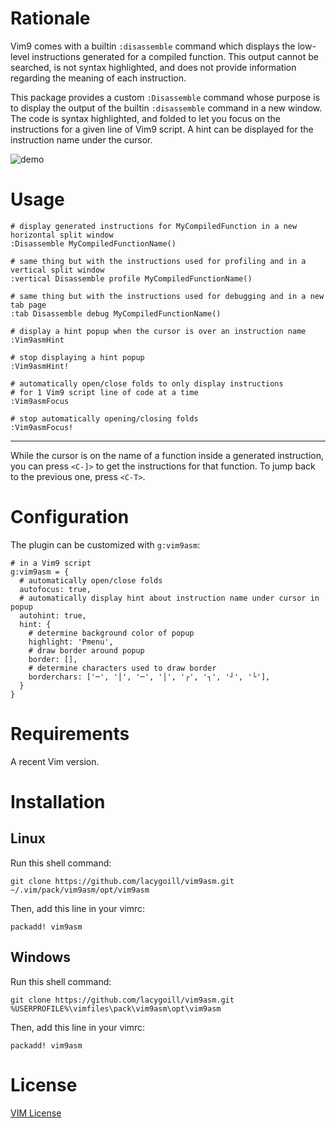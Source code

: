 # Rationale

Vim9 comes with a builtin `:disassemble` command which displays the low-level instructions generated for a compiled function.  This output cannot be searched, is not syntax highlighted, and does not provide information regarding the meaning of each instruction.

This package provides a custom `:Disassemble` command whose purpose is to display the output of the builtin `:disassemble` command in a new window.  The code is syntax highlighted, and folded to let you focus on the instructions for a given line of Vim9 script.  A hint can be displayed for the instruction name under the cursor.

![demo](https://user-images.githubusercontent.com/8505073/114791103-2c56da00-9d86-11eb-9439-5c48834544ce.gif)

# Usage

    # display generated instructions for MyCompiledFunction in a new horizontal split window
    :Disassemble MyCompiledFunctionName()

    # same thing but with the instructions used for profiling and in a vertical split window
    :vertical Disassemble profile MyCompiledFunctionName()

    # same thing but with the instructions used for debugging and in a new tab page
    :tab Disassemble debug MyCompiledFunctionName()

    # display a hint popup when the cursor is over an instruction name
    :Vim9asmHint

    # stop displaying a hint popup
    :Vim9asmHint!

    # automatically open/close folds to only display instructions
    # for 1 Vim9 script line of code at a time
    :Vim9asmFocus

    # stop automatically opening/closing folds
    :Vim9asmFocus!

---

While the cursor is on the name of a function inside a generated instruction, you can press `<C-]>` to get the instructions for that function.  To jump back to the previous one, press `<C-T>`.

# Configuration

The plugin can be customized with `g:vim9asm`:

    # in a Vim9 script
    g:vim9asm = {
      # automatically open/close folds
      autofocus: true,
      # automatically display hint about instruction name under cursor in popup
      autohint: true,
      hint: {
        # determine background color of popup
        highlight: 'Pmenu',
        # draw border around popup
        border: [],
        # determine characters used to draw border
        borderchars: ['─', '│', '─', '│', '┌', '┐', '┘', '└'],
      }
    }

# Requirements

A recent Vim version.

# Installation
## Linux

Run this shell command:

    git clone https://github.com/lacygoill/vim9asm.git ~/.vim/pack/vim9asm/opt/vim9asm

Then, add this line in your vimrc:

    packadd! vim9asm

## Windows

Run this shell command:

    git clone https://github.com/lacygoill/vim9asm.git %USERPROFILE%\vimfiles\pack\vim9asm\opt\vim9asm

Then, add this line in your vimrc:

    packadd! vim9asm

# License

[VIM License](https://github.com/vim/vim/blob/master/LICENSE)
